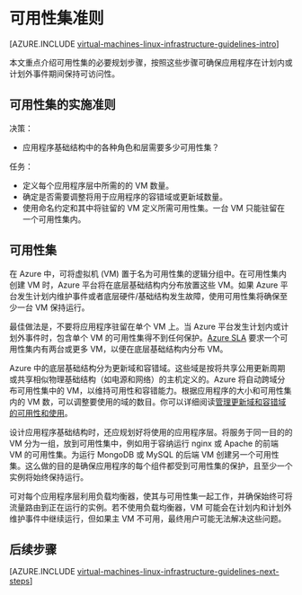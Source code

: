 <properties
	pageTitle="可用性集准则 |Azure"
	description="了解用于在 Azure 基础结构服务中部署可用性集的关键设计和实施准则。"
	documentationCenter=""
	services="virtual-machines-linux"
	authors="iainfoulds"
	manager="timlt"
	editor=""
	tags="azure-resource-manager"/>  


<tags
	ms.service="virtual-machines-linux"
	ms.date="06/22/2016"
	wacn.date=""/>

# 可用性集准则

[AZURE.INCLUDE [virtual-machines-linux-infrastructure-guidelines-intro](../includes/virtual-machines-linux-infrastructure-guidelines-intro.md)]

本文重点介绍可用性集的必要规划步骤，按照这些步骤可确保应用程序在计划内或计划外事件期间保持可访问性。

## 可用性集的实施准则

决策：

- 应用程序基础结构中的各种角色和层需要多少可用性集？

任务：

- 定义每个应用程序层中所需的的 VM 数量。
- 确定是否需要调整将用于应用程序的容错域或更新域数量。
- 使用命名约定和其中将驻留的 VM 定义所需可用性集。一台 VM 只能驻留在一个可用性集内。

## 可用性集

在 Azure 中，可将虚拟机 (VM) 置于名为可用性集的逻辑分组中。在可用性集内创建 VM 时，Azure 平台将在底层基础结构内分布放置这些 VM。如果 Azure 平台发生计划内维护事件或者底层硬件/基础结构发生故障，使用可用性集将确保至少一台 VM 保持运行。

最佳做法是，不要将应用程序驻留在单个 VM 上。当 Azure 平台发生计划内或计划外事件时，包含单个 VM 的可用性集得不到任何保护。[Azure SLA](/support/sla/virtual-machines) 要求一个可用性集内有两台或更多 VM，以便在底层基础结构内分布 VM。

Azure 中的底层基础结构分为更新域和容错域。这些域是按将共享公用更新周期或共享相似物理基础结构（如电源和网络）的主机定义的。Azure 将自动跨域分布可用性集中的 VM，以维持可用性和容错能力。根据应用程序的大小和可用性集内的 VM 数，可以调整要使用的域的数目。你可以详细阅读[管理更新域和容错域的可用性和使用](/documentation/articles/virtual-machines-linux-manage-availability/)。

设计应用程序基础结构时，还应规划好将使用的应用程序层。将服务于同一目的的 VM 分为一组，放到可用性集中，例如用于容纳运行 nginx 或 Apache 的前端 VM 的可用性集。为运行 MongoDB 或 MySQL 的后端 VM 创建另一个可用性集。这么做的目的是确保应用程序的每个组件都受到可用性集的保护，且至少一个实例将始终保持运行。

可对每个应用程序层利用负载均衡器，使其与可用性集一起工作，并确保始终可将流量路由到正在运行的实例。若不使用负载均衡器，VM 可能会在计划内和计划外维护事件中继续运行，但如果主 VM 不可用，最终用户可能无法解决这些问题。


## 后续步骤
[AZURE.INCLUDE [virtual-machines-linux-infrastructure-guidelines-next-steps](../includes/virtual-machines-linux-infrastructure-guidelines-next-steps.md)]

<!---HONumber=Mooncake_Quality_Review_1215_2016-->